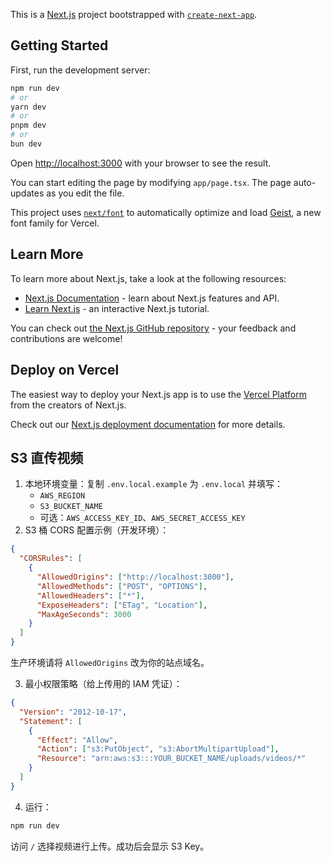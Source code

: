 This is a [Next.js](https://nextjs.org) project bootstrapped with [`create-next-app`](https://nextjs.org/docs/app/api-reference/cli/create-next-app).

## Getting Started

First, run the development server:

```bash
npm run dev
# or
yarn dev
# or
pnpm dev
# or
bun dev
```

Open [http://localhost:3000](http://localhost:3000) with your browser to see the result.

You can start editing the page by modifying `app/page.tsx`. The page auto-updates as you edit the file.

This project uses [`next/font`](https://nextjs.org/docs/app/building-your-application/optimizing/fonts) to automatically optimize and load [Geist](https://vercel.com/font), a new font family for Vercel.

## Learn More

To learn more about Next.js, take a look at the following resources:

- [Next.js Documentation](https://nextjs.org/docs) - learn about Next.js features and API.
- [Learn Next.js](https://nextjs.org/learn) - an interactive Next.js tutorial.

You can check out [the Next.js GitHub repository](https://github.com/vercel/next.js) - your feedback and contributions are welcome!

## Deploy on Vercel

The easiest way to deploy your Next.js app is to use the [Vercel Platform](https://vercel.com/new?utm_medium=default-template&filter=next.js&utm_source=create-next-app&utm_campaign=create-next-app-readme) from the creators of Next.js.

Check out our [Next.js deployment documentation](https://nextjs.org/docs/app/building-your-application/deploying) for more details.

## S3 直传视频

1. 本地环境变量：复制 `.env.local.example` 为 `.env.local` 并填写：
   - `AWS_REGION`
   - `S3_BUCKET_NAME`
   - 可选：`AWS_ACCESS_KEY_ID`、`AWS_SECRET_ACCESS_KEY`
2. S3 桶 CORS 配置示例（开发环境）：

```json
{
  "CORSRules": [
    {
      "AllowedOrigins": ["http://localhost:3000"],
      "AllowedMethods": ["POST", "OPTIONS"],
      "AllowedHeaders": ["*"],
      "ExposeHeaders": ["ETag", "Location"],
      "MaxAgeSeconds": 3000
    }
  ]
}
```

生产环境请将 `AllowedOrigins` 改为你的站点域名。

3. 最小权限策略（给上传用的 IAM 凭证）：

```json
{
  "Version": "2012-10-17",
  "Statement": [
    {
      "Effect": "Allow",
      "Action": ["s3:PutObject", "s3:AbortMultipartUpload"],
      "Resource": "arn:aws:s3:::YOUR_BUCKET_NAME/uploads/videos/*"
    }
  ]
}
```

4. 运行：

```bash
npm run dev
```

访问 `/` 选择视频进行上传。成功后会显示 S3 Key。
